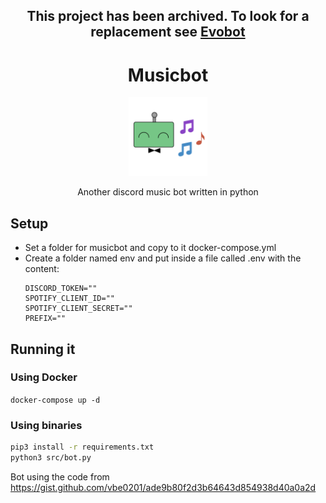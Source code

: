 <h2 align="center">This project has been archived. To look for a replacement see <a href="https://github.com/tekofx/evobot">Evobot</a></h2>
<h1 align="center">Musicbot</h1>

<p align="center">
    <img  width=25% src="./assets/logo.png"  >
</p>

<p align="center">Another discord music bot written in python</p>



## Setup
- Set a folder for musicbot and copy to it docker-compose.yml
- Create a folder named env and put inside a file called .env with the content:
    ```
    DISCORD_TOKEN=""
    SPOTIFY_CLIENT_ID=""
    SPOTIFY_CLIENT_SECRET=""
    PREFIX=""
    ```
## Running it
### Using Docker
`docker-compose up -d`

### Using binaries

```sh
pip3 install -r requirements.txt
python3 src/bot.py
```


Bot using the code from https://gist.github.com/vbe0201/ade9b80f2d3b64643d854938d40a0a2d

